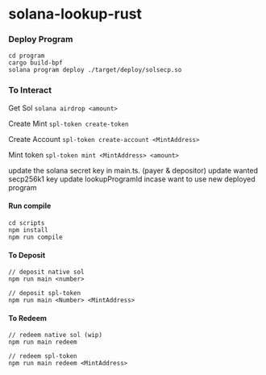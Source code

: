 # solana-lookup-rust

### Deploy Program
```
cd program
cargo build-bpf
solana program deploy ./target/deploy/solsecp.so
```
### To Interact
Get Sol 
`
solana airdrop <amount>
`

Create Mint
`
spl-token create-token
`

Create Account
`
spl-token create-account <MintAddress>
`

Mint token
`
spl-token mint <MintAddress> <amount>
`

update the solana secret key in main.ts. (payer & depositor)
update wanted secp256k1 key
update lookupProgramId incase want to use new deployed program
#### Run compile
```
cd scripts
npm install
npm run compile
```
#### To Deposit
```
// deposit native sol
npm run main <number>

// deposit spl-token
npm run main <Number> <MintAddress>
```
#### To Redeem
```
// redeem native sol (wip)
npm run main redeem

// redeem spl-token
npm run main redeem <MintAddress>
```